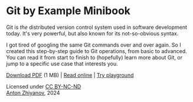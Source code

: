 # Git by Example Minibook

Git is _the_ distributed version control system used in software development today. It's very powerful, but also known for its not-so-obvious syntax.

I got tired of googling the same Git commands over and over again. So I created this step-by-step guide to Git operations, from basic to advanced. You can read it from start to finish to (hopefully) learn more about Git, or jump to a specific use case that interests you.

[Download PDF](https://github.com/nalgeon/git-by-example/blob/main/git-by-example.pdf) (1 MB) |
[Read online](https://antonz.org/git-by-example/) |
[Try playground](https://codapi.org/git/)

Licensed under [CC BY-NC-ND](https://creativecommons.org/licenses/by-nc-nd/4.0/)<br>
[Anton Zhiyanov](https://antonz.org/), 2024
